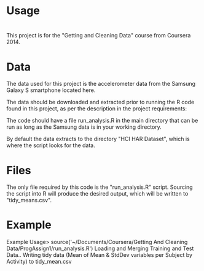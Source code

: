 

# **Usage**
 #
This project is for the "Getting and Cleaning Data" course from Coursera 2014.


# Data #
The data used for this project is the accelerometer data from the Samsung Galaxy S smartphone located here.

The data should be downloaded and extracted prior to running the R code found in this project, as per the description in the project requirements:


The code should have a file run_analysis.R in the main directory that can be run as long as the Samsung data is in your working directory. 

By default the data extracts to the directory "HCI HAR Dataset", which is where the script looks for the data.



# Files #
The only file required by this code is the "run_analysis.R" script. Sourcing the script into R will produce the desired output, which will be written to "tidy_means.csv".

# Example #

Example Usage> source('~/Documents/Coursera/Getting And Cleaning Data/ProgAssign1/run_analysis.R')
Loading and Merging Training and Test Data..
Writing tidy data (Mean of Mean & StdDev variables per Subject by Activity) to tidy_mean.csv

